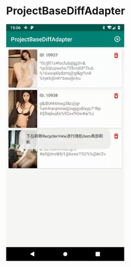 # ProjectBaseDiffAdapter
![Image discription](https://github.com/lishen19920525/ProjectBaseDiffAdapter/blob/master/screen_shoot.gif)
